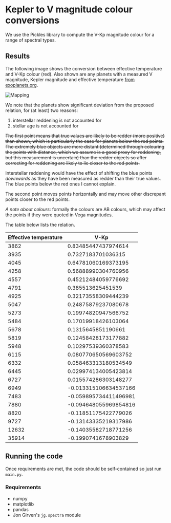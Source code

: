 Kepler to V magnitude colour conversions
========================================

We use the Pickles library to compute the V-Kp magnitude colour for a range of spectral types.

Results
-------

The following image shows the conversion between effective temperature and V-Kp colour (red). Also shown are any planets with a measured V magnitude, Kepler magnitude and effective temperature [from exoplanets.org](http://exoplanets.org).

![Mapping](https://raw.github.com/mindriot101/kepler-colour-conversion/master/output/plot.png)

We note that the planets show significant deviation from the proposed relation, for (at least) two reasons:

1. interstellar reddening is not accounted for
2. stellar age is not accounted for

~~The first point means that true values are likely to be redder (more positive) than shown, which is particularly the case for planets below the red points. The extremely blue objects are more distant (determined through colouring the points with distance, which we assume is a good proxy for reddening, but this measurement is uncertain) than the redder objects so after correcting for reddening are likely to lie closer to the red points.~~

Interstellar reddening would have the effect of shifting the blue points *downwards* as they have been measured as redder than their true values. The blue points below the red ones I cannot explain.

The second point moves points horizontally and may move other discrepant points closer to the red points.

*A note about colours*: formally the colours are AB colours, which may affect the points if they were quoted in Vega magnitudes.

The table below lists the relation.

Effective temperature | V-Kp
-----|----------------------
3862 | 0.83485447437974614
3935 | 0.7327183701036315
4045 | 0.64781060169373195
4258 | 0.56888990304760956
4557 | 0.45212484059776692
4791 | 0.385513625451539
4925 | 0.32173558309444239
5047 | 0.24875879237080678
5273 | 0.19974820947566752
5484 | 0.17019918426103064
5678 | 0.1315645851190661
5819 | 0.12458428173177882
5948 | 0.10297539360378583
6115 | 0.080770650569603752
6332 | 0.058463313180534549
6445 | 0.029974134005423814
6727 | 0.015574286303148277
6949 | -0.013315106634537166
7483 | -0.059895734411496981
7880 | -0.094648055969854816
8820 | -0.11851175422779026
9727 | -0.13143335219317986
12632 | -0.14035582718771256
35914 | -0.1990741678903829

Running the code
----------------

Once requirements are met, the code should be self-contained so just run `main.py`.

### Requirements

* numpy
* matplotlib
* pandas
* Jon Girven's `jg.spectra` module
